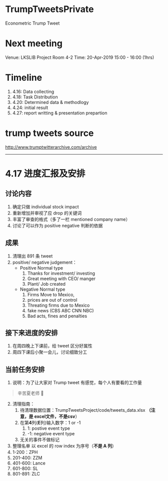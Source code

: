 # TrumpTweetsPrivate
Econometric Trump Tweet

# Next meeting
Venue: LKSLIB Project Room 4-2
Time: 20-Apr-2019 15:00 - 16:00 (1hrs)

# Timeline
1. 4.16: Data collecting
2. 4.18: Task Distribution
3. 4.20: Determined data & methodlogy
4. 4.24: initial result
5. 4.27: report writting & presentation prepartion 


# trump tweets source
http://www.trumptwitterarchive.com/archive
***
# 4.17 进度汇报及安排
## 讨论内容
1. 确定只做 individual stock impact
2. 重新增加并审视了应 drop 的关键词
3. 丰富了审查的格式（多了一栏 mentioned company name）
4. 讨论了可以作为 positive negative 判断的依据

## 成果
1. 清理出 891 条 tweet 
2. positive/ negative judgement：
    + Positive Normal type
    	 1. Thanks for investment/ investing
    	 2. Great meeting with CEO/ manger
    	 3. Plant/ Job created
    + Negative Normal type
    	 1. Firms Move to Mexico,
    	 2. prices are out of control
    	 3. Threating firms due to Mexico
    	 4. fake news (CBS ABC CNN NBC)
    	 5. Bad acts, fines and penalties

## 接下来进度的安排
1. 在周四晚上下课前，给 tweet 区分好属性
2. 周四下课后小聚一会儿，讨论细致分工
## 当前任务安排
1. 说明：为了让大家对 Trump tweet 有感觉，每个人有要看的工作量
> 辛苦夏老师 🌝
2. 清理指南：
    1. 待清理数据位置：TrumpTweetsProject/code/tweets_data.xlsx **（注意，是 excel文件，不是csv**）
    2. 在第**4**列(**E**列)输入数字：1 or -1
        1. 1: postive event type
        2. -1: negative event type
    3. 无关的事件不做标记
3. 整理名单
以 excel 的 row index 为序号（**不是 A 列**）
1. 1-200：ZPH
2. 201-400: ZZM
3. 401-600: Lance
4. 601-800: SL
5. 801-891: ZLC
 
